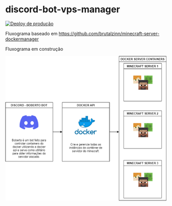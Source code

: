 # discord-bot-vps-manager
[![Deploy de produção](https://github.com/brutalzinn/discord-bot-vps-manager/actions/workflows/master.yml/badge.svg)](https://github.com/brutalzinn/discord-bot-vps-manager/actions/workflows/master.yml)

Fluxograma baseado em https://github.com/brutalzinn/minecraft-server-dockermanager

Fluxograma em construção

![alt text](boberto_discord.png "Title")
